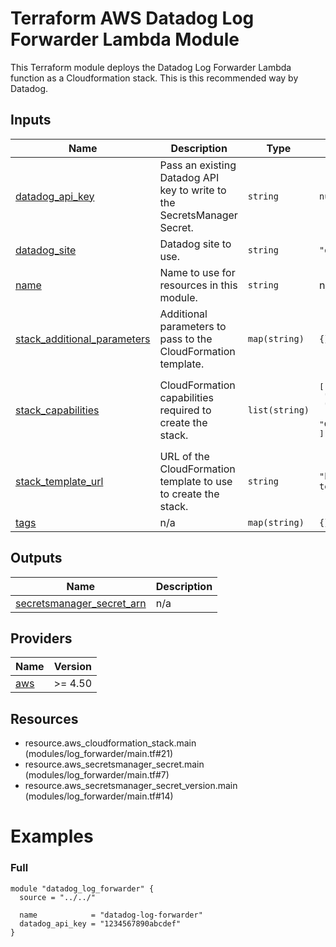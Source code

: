 <!-- BEGIN_TF_DOCS -->
# Terraform AWS Datadog Log Forwarder Lambda Module

This Terraform module deploys the Datadog Log Forwarder Lambda function as a Cloudformation stack. This is this
recommended way by Datadog.

## Inputs

| Name | Description | Type | Default | Required |
|------|-------------|------|---------|:--------:|
| <a name="input_datadog_api_key"></a> [datadog\_api\_key](#input\_datadog\_api\_key) | Pass an existing Datadog API key to write to the SecretsManager Secret. | `string` | `null` | no |
| <a name="input_datadog_site"></a> [datadog\_site](#input\_datadog\_site) | Datadog site to use. | `string` | `"datadoghq.eu"` | no |
| <a name="input_name"></a> [name](#input\_name) | Name to use for resources in this module. | `string` | n/a | yes |
| <a name="input_stack_additional_parameters"></a> [stack\_additional\_parameters](#input\_stack\_additional\_parameters) | Additional parameters to pass to the CloudFormation template. | `map(string)` | `{}` | no |
| <a name="input_stack_capabilities"></a> [stack\_capabilities](#input\_stack\_capabilities) | CloudFormation capabilities required to create the stack. | `list(string)` | <pre>[<br>  "CAPABILITY_IAM",<br>  "CAPABILITY_NAMED_IAM",<br>  "CAPABILITY_AUTO_EXPAND"<br>]</pre> | no |
| <a name="input_stack_template_url"></a> [stack\_template\_url](#input\_stack\_template\_url) | URL of the CloudFormation template to use to create the stack. | `string` | `"https://datadog-cloudformation-template.s3.amazonaws.com/aws/forwarder/latest.yaml"` | no |
| <a name="input_tags"></a> [tags](#input\_tags) | n/a | `map(string)` | `{}` | no |

## Outputs

| Name | Description |
|------|-------------|
| <a name="output_secretsmanager_secret_arn"></a> [secretsmanager\_secret\_arn](#output\_secretsmanager\_secret\_arn) | n/a |

## Providers

| Name | Version |
|------|---------|
| <a name="provider_aws"></a> [aws](#provider\_aws) | >= 4.50 |

## Resources

- resource.aws_cloudformation_stack.main (modules/log_forwarder/main.tf#21)
- resource.aws_secretsmanager_secret.main (modules/log_forwarder/main.tf#7)
- resource.aws_secretsmanager_secret_version.main (modules/log_forwarder/main.tf#14)

# Examples
### Full
```hcl
module "datadog_log_forwarder" {
  source = "../../"

  name            = "datadog-log-forwarder"
  datadog_api_key = "1234567890abcdef"
}
```
<!-- END_TF_DOCS -->
